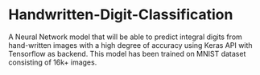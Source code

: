 # Handwritten-Digit-Classification

A Neural Network model that will be able to predict integral digits from hand-written images with a high degree of accuracy using Keras API with Tensorflow as backend. This model has been trained on MNIST dataset consisting of 16k+ images.
